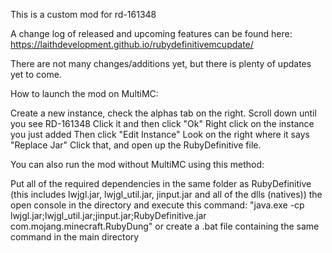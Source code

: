 This is a custom mod for rd-161348

A change log of released and upcoming features can be found here: https://laithdevelopment.github.io/rubydefinitivemcupdate/

There are not many changes/additions yet, but there is plenty of updates yet to come.

How to launch the mod on MultiMC:

Create a new instance, check the alphas tab on the right.
Scroll down until you see RD-161348
Click it and then click "Ok"
Right click on the instance you just added
Then click "Edit Instance"
Look on the right where it says "Replace Jar"
Click that, and open up the RubyDefinitive file.

You can also run the mod without MultiMC using this method:

Put all of the required dependencies in the same folder as RubyDefinitive (this includes lwjgl.jar, lwjgl_util.jar, jinput.jar and all of the dlls (natives))
the open console in the directory and execute this command: "java.exe -cp lwjgl.jar;lwjgl_util.jar;jinput.jar;RubyDefinitive.jar com.mojang.minecraft.RubyDung"
or create a .bat file containing the same command in the main directory